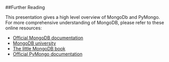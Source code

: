 ##Further Reading

This presentation gives a high level overview of MongoDb and PyMongo. For more comprehensive understanding of MongoDB, please refer to these online resources:

* [Official MongoDB documentation](https://docs.mongodb.org/manual/tutorial/)
* [MongoDB university](https://university.mongodb.com/)
* [The little MongoDB book](http://openmymind.net/mongodb.pdf)
* [Official PyMongo documentation](http://api.mongodb.org/python/current/tutorial.html)

